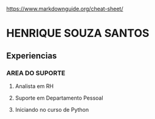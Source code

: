 https://www.markdownguide.org/cheat-sheet/

# HENRIQUE SOUZA SANTOS


## Experiencias

### AREA DO SUPORTE

1. Analista em RH

2. Suporte em Departamento Pessoal

3. Iniciando no curso de Python
